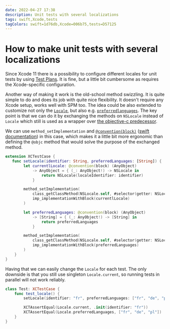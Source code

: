 ```yaml
---
date: 2022-04-27 17:38
description: Unit tests with several localizations
tags: swift,Xcode,tests
tagColors: swift=1d76db,Xcode=006b75,tests=D57125
---
```

# How to make unit tests with several localizations

Since Xcode 11 there is a possibility to configure different locales for unit tests by using [Test Plans](https://developer.apple.com/videos/play/wwdc2019/413/). It is fine, but a little bit cumbersome as requires the Xcode-specific configuration.
 
Another way of making it work is the old-school method swizzling.
It is quite simple to do and does its job with quite nice flexibility. It doesn't require any Xcode setup, works well with SPM too.
The idea could be also extended to customize not only the [`Locale`](https://developer.apple.com/documentation/foundation/locale), but also e.g. [`preferredlanguages`](https://developer.apple.com/documentation/foundation/locale/2293155-preferredlanguages).
The key point is that we can do it by exchanging the methods on `NSLocale` instead of `Locale` which still is used as a wrapper over [the objective-c predecessor](https://github.com/apple/swift-corelibs-foundation/blob/bfead15ba7a547a8e2ea79dfd8be97de1153245d/Sources/Foundation/Locale.swift).

We can use `method_setImplementation` and [`@convention(block)`](https://apple-swift.readthedocs.io/en/latest/SIL.html) ([swift documentation](https://docs.swift.org/swift-book/ReferenceManual/Attributes.html)) in this case, which makes it a little bit more ergonomic than defining the `@objc` method that would solve the purpose of the exchanged method.


```swift
extension XCTestCase {
   func setLocale(identifier: String, preferredLanguages: [String]) {
        let currentlLocale: @convention(block) (AnyObject)
            -> AnyObject = { (_: AnyObject!) -> NSLocale in
                return NSLocale(localeIdentifier: identifier)
            }

        method_setImplementation(
            class_getClassMethod(NSLocale.self, #selector(getter: NSLocale.current))!,
            imp_implementationWithBlock(currentlLocale)
        )

        let preferredLanguages: @convention(block) (AnyObject)
            -> [String] = { (_: AnyObject!) -> [String] in
                return preferredLanguages
            }

        method_setImplementation(
            class_getClassMethod(NSLocale.self, #selector(getter: NSLocale.preferredLanguages))!,
            imp_implementationWithBlock(preferredLanguages)
        )
    }
}
```

Having that we can easily change the `Locale` for each test. The only downside is that you still use singleton `Locale.current`, so running tests in parallel will not work reliably.

```swift
class Test: XCTestCase {
    func test_locale() {
        setLocale(identifier: "fr", preferredLanguages: ["fr", "de", "pl"])

        XCTAssertEqual(Locale.current, .init(identifier: "fr"))
        XCTAssertEqual(Locale.preferredLanguages, ["fr", "de", "pl"])
    }
}
```